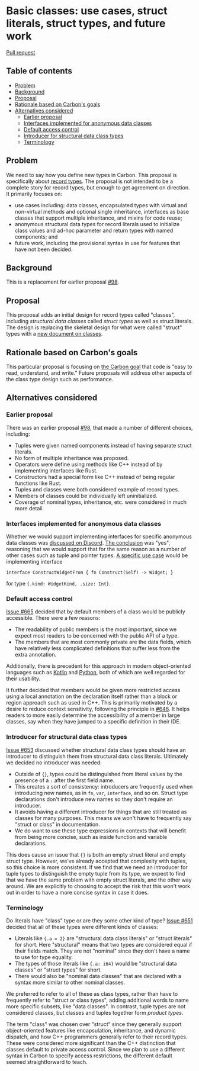 # Basic classes: use cases, struct literals, struct types, and future work

<!--
Part of the Carbon Language project, under the Apache License v2.0 with LLVM
Exceptions. See /LICENSE for license information.
SPDX-License-Identifier: Apache-2.0 WITH LLVM-exception
-->

[Pull request](https://github.com/carbon-language/carbon-lang/pull/561)

<!-- toc -->

## Table of contents

-   [Problem](#problem)
-   [Background](#background)
-   [Proposal](#proposal)
-   [Rationale based on Carbon's goals](#rationale-based-on-carbons-goals)
-   [Alternatives considered](#alternatives-considered)
    -   [Earlier proposal](#earlier-proposal)
    -   [Interfaces implemented for anonymous data classes](#interfaces-implemented-for-anonymous-data-classes)
    -   [Default access control](#default-access-control)
    -   [Introducer for structural data class types](#introducer-for-structural-data-class-types)
    -   [Terminology](#terminology)

<!-- tocstop -->

## Problem

We need to say how you define new types in Carbon. This proposal is specifically
about [record types](<https://en.wikipedia.org/wiki/Record_(computer_science)>).
The proposal is not intended to be a complete story for record types, but enough
to get agreement on direction. It primarily focuses on:

-   use cases including: data classes, encapsulated types with virtual and
    non-virtual methods and optional single inheritance, interfaces as base
    classes that support multiple inheritance, and mixins for code reuse;
-   anonymous structural data types for record literals used to initialize class
    values and ad-hoc parameter and return types with named components; and
-   future work, including the provisional syntax in use for features that have
    not been decided.

## Background

This is a replacement for earlier proposal
[#98](https://github.com/carbon-language/carbon-lang/pull/98).

## Proposal

This proposal adds an initial design for record types called "classes",
including _structural data classes_ called _struct types_ as well as struct
literals. The design is replacing the skeletal design for what were called
"struct" types with a [new document on classes](/docs/design/classes.md).

## Rationale based on Carbon's goals

This particular proposal is focusing on
[the Carbon goal](/docs/project/goals.md#code-that-is-easy-to-read-understand-and-write)
that code is "easy to read, understand, and write." Future proposals will
address other aspects of the class type design such as performance.

## Alternatives considered

### Earlier proposal

There was an earlier proposal
[#98](https://github.com/carbon-language/carbon-lang/pull/98), that made a
number of different choices, including:

-   Tuples were given named components instead of having separate struct
    literals.
-   No form of multiple inheritance was proposed.
-   Operators were define using methods like C++ instead of by implementing
    interfaces like Rust.
-   Constructors had a special form like C++ instead of being regular functions
    like Rust.
-   Tuples and classes were both considered example of record types.
-   Members of classes could be individually left uninitialized.
-   Coverage of nominal types, inheritance, etc. were considered in much more
    detail.

### Interfaces implemented for anonymous data classes

Whether we would support implementing interfaces for specific anonymous data
classes was
[discussed on Discord](https://discord.com/channels/655572317891461132/709488742942900284/867471671089561643).
[The conclusion](https://discord.com/channels/655572317891461132/709488742942900284/867516894029938710)
was "yes", reasoning that we would support that for the same reason as a number
of other cases such as tuple and pointer types.
[A specific use case](https://discord.com/channels/655572317891461132/709488742942900284/867517209026756630)
would be implementing interface

```
interface ConstructWidgetFrom { fn Construct(Self) -> Widget; }
```

for type `{.kind: WidgetKind, .size: Int}`.

### Default access control

[Issue #665](https://github.com/carbon-language/carbon-lang/issues/665) decided
that by default members of a class would be publicly accessible. There were a
few reasons:

-   The readability of public members is the most important, since we expect
    most readers to be concerned with the public API of a type.
-   The members that are most commonly private are the data fields, which have
    relatively less complicated definitions that suffer less from the extra
    annotation.

Additionally, there is precedent for this approach in modern object-oriented
languages such as
[Kotlin](https://kotlinlang.org/docs/visibility-modifiers.html) and
[Python](https://docs.python.org/3/tutorial/classes.html), both of which are
well regarded for their usability.

It further decided that members would be given more restricted access using a
local annotation on the declaration itself rather than a block or region
approach such as used in C++. This is primarily motivated by a desire to reduce
context sensitivity, following the principle in
[#646](https://github.com/carbon-language/carbon-lang/pull/646). It helps
readers to more easily determine the accessibility of a member in large classes,
say when they have jumped to a specific definition in their IDE.

### Introducer for structural data class types

[Issue #653](https://github.com/carbon-language/carbon-lang/issues/653)
discussed whether structural data class types should have an introducer to
distinguish them from structural data class literals. Ultimately we decided no
introducer was needed:

-   Outside of `{}`, types could be distinguished from literal values by the
    presence of a `:` after the first field name.
-   This creates a sort of consistency: introducers are frequently used when
    introducing new names, as in `fn`, `var`, `interface`, and so on. Struct
    type declarations don't introduce new names so they don't require an
    introducer.
-   It avoids having a different introducer for things that are still treated as
    classes for many purposes. This means we won't have to frequently say
    "struct or class" in documentation.
-   We do want to use these type expressions in contexts that will benefit from
    being more concise, such as inside function and variable declarations.

This does cause an issue that `{}` is both an empty struct literal and empty
struct type. However, we've already accepted that complexity with tuples, so
this choice is more consistent. If we find that we need an introducer for tuple
types to distinguish the empty tuple from its type, we expect to find that we
have the same problem with empty struct literals, and the other way around. We
are explicitly to choosing to accept the risk that this won't work out in order
to have a more concise syntax in case it does.

### Terminology

Do literals have "class" type or are they some other kind of type?
[Issue #651](https://github.com/carbon-language/carbon-lang/issues/651) decided
that all of these types were different kinds of classes:

-   Literals like `{.a = 2}` are "structural data class literals" or "struct
    literals" for short. Here "structural" means that two types are considered
    equal if their fields match. They are not "nominal" since they don't have a
    name to use for type equality.
-   The types of those literals like `{.a: i64}` would be "structural data
    classes" or "struct types" for short.
-   There would also be "nominal data classes" that are declared with a syntax
    more similar to other nominal classes.

We preferred to refer to all of these as class types, rather than have to
frequently refer to "struct or class types", adding additional words to name
more specific subsets, like "data classes". In contrast, tuple types are not
considered classes, but classes and tuples together form _product types_.

The term "class" was chosen over "struct" since they generally support
object-oriented features like encapsulation, inheritance, and dynamic dispatch,
and how C++ programmers generally refer to their record types. These were
considered more significant than the C++ distinction that classes default to
private access control. Since we plan to use a different syntax in Carbon to
specify access restrictions, the different default seemed straightforward to
teach.
